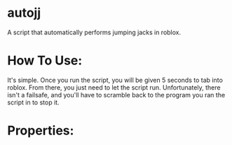 # autojj
A script that automatically performs jumping jacks in roblox.

# How To Use:
It's simple. Once you run the script, you will be given 5 seconds to tab into roblox. From there,
you just need to let the script run. Unfortunately, there isn't a failsafe, and you'll have to
scramble back to the program you ran the script in to stop it.

# Properties:

